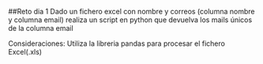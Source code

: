 ##Reto dia 1
Dado un fichero excel con nombre y correos (columna nombre y columna email) realiza un script en python que devuelva los
mails únicos de la columna email

Consideraciones: Utiliza la libreria pandas para procesar el fichero
Excel(.xls)